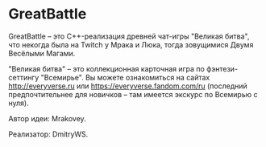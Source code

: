 # GreatBattle
GreatBattle – это C++-реализация древней чат-игры "Великая битва", что некогда была на Twitch у Мрака и Люка, тогда зовущимися Двумя Весёлыми Магами.

"Великая битва" – это коллекционная карточная игра по фэнтези-сеттингу "Всемирье". Вы можете ознакомиться на сайтах http://everyverse.ru или https://everyverse.fandom.com/ru (последний предпочтительнее для новичков – там имеется экскурс по Всемирью с нуля).

Автор идеи: Mrakovey.

Реализатор: DmitryWS.
